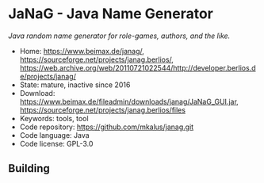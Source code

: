 # JaNaG - Java Name Generator

_Java random name generator for role-games, authors, and the like._

- Home: https://www.beimax.de/janag/, https://sourceforge.net/projects/janag.berlios/, https://web.archive.org/web/20110721022544/http://developer.berlios.de/projects/janag/
- State: mature, inactive since 2016
- Download: https://www.beimax.de/fileadmin/downloads/janag/JaNaG_GUI.jar, https://sourceforge.net/projects/janag.berlios/files
- Keywords: tools, tool
- Code repository: https://github.com/mkalus/janag.git
- Code language: Java
- Code license: GPL-3.0

## Building

